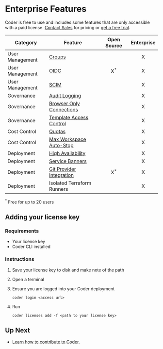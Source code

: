 # Enterprise Features

Coder is free to use and includes some features that are only accessible with a paid license.
[Contact Sales](https://coder.com/contact) for pricing or [get a free
trial](https://coder.com/trial).

| Category        | Feature                                                                     |  Open Source   | Enterprise |
| --------------- | --------------------------------------------------------------------------- | :------------: | :--------: |
| User Management | [Groups](./admin/groups.md)                                                 |                |     X      |
| User Management | [OIDC](./admin/auth.md)                                                     | X<sup>\*</sup> |     X      |
| User Management | [SCIM](./admin/auth.md#scim)                                                |                |     X      |
| Governance      | [Audit Logging](./admin/audit-logs.md)                                      |                |     X      |
| Governance      | [Browser Only Connections](./networking.md#browser-only-connections)        |                |     X      |
| Governance      | [Template Access Control](./admin/rbac.md)                                  |                |     X      |
| Cost Control    | [Quotas](./admin/quotas.md)                                                 |                |     X      |
| Cost Control    | [Max Workspace Auto-Stop](./templates.md#configure-max-workspace-auto-stop) |                |     X      |
| Deployment      | [High Availability](./admin/high-availability.md)                           |                |     X      |
| Deployment      | [Service Banners](./admin/service-banners.md)                               |                |     X      |
| Deployment      | [Git Provider Integration](./admin/git-providers.md)                        | X<sup>\*</sup> |     X      |
| Deployment      | Isolated Terraform Runners                                                  |                |     X      |

<sup>\*</sup> Free for up to 20 users

## Adding your license key

### Requirements

- Your license key
- Coder CLI installed

### Instructions

1. Save your license key to disk and make note of the path
2. Open a terminal
3. Ensure you are logged into your Coder deployment

   `coder login <access url>`

4. Run

   `coder licenses add -f <path to your license key>`

## Up Next

- [Learn how to contribute to Coder](./CONTRIBUTING.md).

